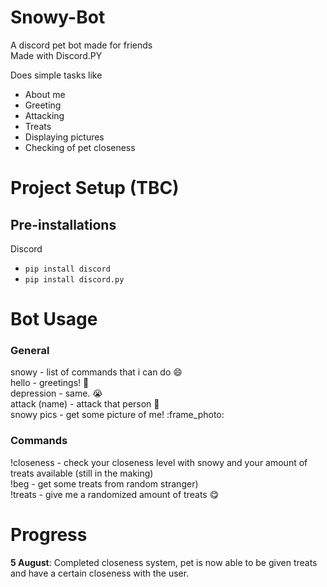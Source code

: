 # Snowy-Bot
A discord pet bot made for friends<br/>
Made with Discord.PY

Does simple tasks like 
<ul>
<li>About me</li>
<li>Greeting</li>
<li>Attacking</li>
<li>Treats</li>
<li>Displaying pictures</li>
<li>Checking of pet closeness</li>
</ul>

# Project Setup (TBC)
## Pre-installations <br/>
Discord
<ul>
<li><code>pip install discord</code></li>
<li><code>pip install discord.py</code></li>
</ul>

# Bot Usage
### General
snowy - list of commands that i can do :smile:<br/>
hello - greetings! :wave:<br/>
depression - same. :sob:<br/>
attack (name) - attack that person :knife:<br/>
snowy pics - get some picture of me! :frame_photo:<br/>

### Commands
!closeness - check your closeness level with snowy and your amount of treats available (still in the making)<br/>
!beg - get some treats from random stranger)<br/>
!treats - give me a randomized amount of treats :yum:<br/>

# Progress
<b>5 August</b>: Completed closeness system, pet is now able to be given treats and have a certain closeness with the user.
